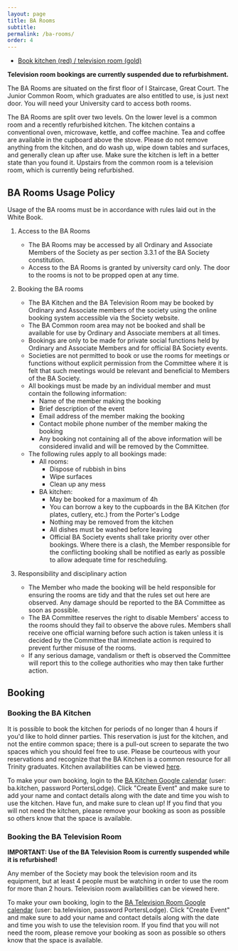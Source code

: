 ```yaml
---
layout: page
title: BA Rooms
subtitle:
permalink: /ba-rooms/
order: 4
---
```


<div class="row">
	<div class="12u 12u$(medium)">
		<ul class="actions fit">
			<li><a href="http://www.google.com/calendar/embed?title=BA%20Rooms&src=ba.kitchen@googlemail.com&color=%23A32929&src=ba.television@googlemail.com&color=%23AB8B00&ctz=Europe/London" target="_blank" class="button special fit">Book kitchen (red) / television room (gold)</a></li>
		</ul>
	</div>
</div>

**Television room bookings are currently suspended due to refurbishment.**

The BA Rooms are situated on the first floor of I Staircase, Great Court. The Junior Common Room, which graduates are also entitled to use, is just next door. You will need your University card to access both rooms.

The BA Rooms are split over two levels. On the lower level is a common room and a recently refurbished kitchen. The kitchen contains a conventional oven, microwave, kettle, and coffee machine. Tea and coffee are available in the cupboard above the stove. Please do not remove anything from the kitchen, and do wash up, wipe down tables and surfaces, and generally clean up after use. Make sure the kitchen is left in a better state than you found it.
Upstairs from the common room is a television room, which is currently being refurbished.



## BA Rooms Usage Policy
Usage of the BA rooms must be in accordance with rules laid out in the White Book.

1. Access to the BA Rooms
	* The BA Rooms may be accessed by all Ordinary and Associate Members of the Society as per section 3.3.1 of the BA Society constitution.
	* Access to the BA Rooms is granted by university card only. The door to the rooms is not to be propped open at any time.

2. Booking the BA rooms
	* The BA Kitchen and the BA Television Room may be booked by Ordinary and Associate members of the society using the online booking system accessible via the Society website.
	* The BA Common room area may not be booked and shall be available for use by Ordinary and Associate members at all times.
	* Bookings are only to be made for private social functions held by Ordinary and Associate Members and for official BA Society events.
	* Societies are not permitted to book or use the rooms for meetings or functions without explicit permission from the Committee where it is felt that such meetings would be relevant and beneficial to Members of the BA Society.
	* All bookings must be made by an individual member and must contain the following information:
		* Name of the member making the booking
		* Brief description of the event
		* Email address of the member making the booking
		* Contact mobile phone number of the member making the booking
		* Any booking not containing all of the above information will be considered invalid and will be removed by the Committee.
	* The following rules apply to all bookings made:
		* All rooms:
			* Dispose of rubbish in bins
			* Wipe surfaces
			* Clean up any mess
		* BA kitchen:
			* May be booked for a maximum of 4h
			* You can borrow a key to the cupboards in the BA Kitchen (for plates, cutlery, etc.) from the Porter's Lodge
			* Nothing may be removed from the kitchen
			* All dishes must be washed before leaving
			* Official BA Society events shall take priority over other bookings. Where there is a clash, the Member responsible for the conflicting booking shall be notified as early as possible to allow adequate time for rescheduling.

3. Responsibility and disciplinary action
	* The Member who made the booking will be held responsible for ensuring the rooms are tidy and that the rules set out here are observed. Any damage should be reported to the BA Committee as soon as possible.
	* The BA Committee reserves the right to disable Members' access to the rooms should they fail to observe the above rules. Members shall receive one official warning before such action is taken unless it is decided by the Committee that immediate action is required to prevent further misuse of the rooms.
	* If any serious damage, vandalism or theft is observed the Committee will report this to the college authorities who may then take further action.


## Booking

### Booking the BA Kitchen
It is possible to book the kitchen for periods of no longer than 4 hours if you'd like to hold dinner parties. This reservation is just for the kitchen, and not the entire common space; there is a pull-out screen to separate the two spaces which you should feel free to use. Please be courteous with your reservations and recognize that the BA Kitchen is a common resource for all Trinity graduates. Kitchen availabilities can be viewed [here](http://www.google.com/calendar/embed?src=ba.kitchen%40googlemail.com&ctz=Europe/London).

To make your own booking, login to the [BA Kitchen Google calendar](http://www.google.com/calendar) (user: ba.kitchen, password PortersLodge). Click "Create Event" and make sure to add your name and contact details along with the date and time you wish to use the kitchen. Have fun, and make sure to clean up! If you find that you will not need the kitchen, please remove your booking as soon as possible so others know that the space is available.

### Booking the BA Television Room
**IMPORTANT: Use of the BA Television Room is currently suspended while it is refurbished!**

Any member of the Society may book the television room and its equipment, but at least 4 people must be watching in order to use the room for more than 2 hours. Television room availabilities can be viewed here.

To make your own booking, login to the [BA Television Room Google calendar](http://www.google.com/calendar) (user: ba.television, password PortersLodge). Click "Create Event" and make sure to add your name and contact details along with the date and time you wish to use the television room. If you find that you will not need the room, please remove your booking as soon as possible so others know that the space is available.
